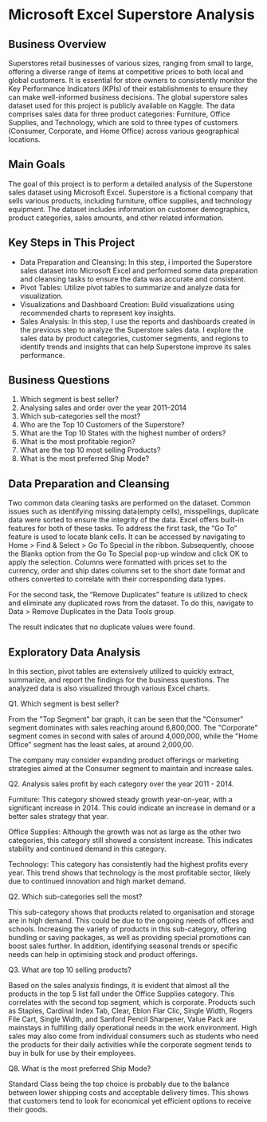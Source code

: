 # Microsoft Excel Superstore Analysis

## Business Overview
Superstores retail businesses of various sizes, ranging from small to large, offering a diverse range of items at competitive prices to both local and global customers. It is essential for store owners to consistently monitor the Key Performance Indicators (KPIs) of their establishments to ensure they can make well-informed business decisions. The global superstore sales dataset used for this project is publicly available on Kaggle. The data comprises sales data for three product categories: Furniture, Office Supplies, and Technology, which are sold to three types of customers (Consumer, Corporate, and Home Office) across various geographical locations.

## Main Goals
The goal of this project is to perform a detailed analysis of the Superstone sales dataset using Microsoft Excel. Superstore is a fictional company that sells various products, including furniture, office supplies, and technology equipment. The dataset includes information on customer demographics, product categories, sales amounts, and other related information.

## Key Steps in This Project
- Data Preparation and Cleansing: In this step, i imported the Superstore sales dataset into Microsoft Excel and performed some data preparation and cleansing tasks to ensure the data was accurate and consistent.
- Pivot Tables: Utilize pivot tables to summarize and analyze data for visualization.
- Visualizations and Dashboard Creation: Build visualizations using recommended charts to represent key insights.
- Sales Analysis: In this step, I use the reports and dashboards created in the previous step to analyze the Superstore sales data. I explore the sales data by product categories, customer segments, and regions to identify trends and insights that can help Superstone improve its sales performance.

## Business Questions
1. Which segment is best seller?
2. Analysing sales and order over the year 2011–2014
3. Which sub-categories sell the most?
4. Who are the Top 10 Customers of the Superstore?
5. What are the Top 10 States with the highest number of orders?
6. What is the most profitable region?
7. What are the top 10 most selling Products?
8. What is the most preferred Ship Mode?

## Data Preparation and Cleansing
Two common data cleaning tasks are performed on the dataset. Common issues such as identifying missing data(empty cells), misspellings, duplicate data were sorted to ensure the integrity of the data. Excel offers built-in features for both of these tasks. To address the first task, the “Go To” feature is used to locate blank cells. It can be accessed by navigating to Home > Find & Select > Go To Special in the ribbon. Subsequently, choose the Blanks option from the Go To Special pop-up window and click OK to apply the selection. Columns were formatted with prices set to the currency, order and ship dates columns set to the short date format and others converted to correlate with their corresponding data types.

For the second task, the “Remove Duplicates” feature is utilized to check and eliminate any duplicated rows from the dataset. To do this, navigate to Data > Remove Duplicates in the Data Tools group.

The result indicates that no duplicate values were found.

## Exploratory Data Analysis
In this section, pivot tables are extensively utilized to quickly extract, summarize, and report the findings for the business questions. The analyzed data is also visualized through various Excel charts.

Q1. Which segment is best seller?
   
From the "Top Segment" bar graph, it can be seen that the "Consumer" segment dominates with sales reaching around 6,800,000. The "Corporate" segment comes in second with sales of around 4,000,000, while the "Home Office" segment has the least sales, at around 2,000,00.

The company may consider expanding product offerings or marketing strategies aimed at the Consumer segment to maintain and increase sales.

Q2. Analysis sales profit by each category over the year 2011 - 2014.

Furniture: This category showed steady growth year-on-year, with a significant increase in 2014. This could indicate an increase in demand or a better sales strategy that year.

Office Supplies: Although the growth was not as large as the other two categories, this category still showed a consistent increase. This indicates stability and continued demand in this category.

Technology: This category has consistently had the highest profits every year. This trend shows that technology is the most profitable sector, likely due to continued innovation and high market demand.

Q2. Which sub-categories sell the most?

This sub-category shows that products related to organisation and storage are in high demand. This could be due to the ongoing needs of offices and schools. Increasing the variety of products in this sub-category, offering bundling or saving packages, as well as providing special promotions can boost sales further. In addition, identifying seasonal trends or specific needs can help in optimising stock and product offerings.

Q3. What are top 10 selling products?

Based on the sales analysis findings, it is evident that almost all the products in the top 5 list fall under the Office Supplies category. This correlates with the second top segment, which is corporate. Products such as Staples, Cardinal Index Tab, Clear, Eblon Flar Clic, Single Width, Rogers File Cart, Single Width, and Sanford Pencil Sharpener, Value Pack are mainstays in fulfilling daily operational needs in the work environment. High sales may also come from individual consumers such as students who need the products for their daily activities while the corporate segment tends to buy in bulk for use by their employees.

Q8. What is the most preferred Ship Mode?

Standard Class being the top choice is probably due to the balance between lower shipping costs and acceptable delivery times. This shows that customers tend to look for economical yet efficient options to receive their goods.


